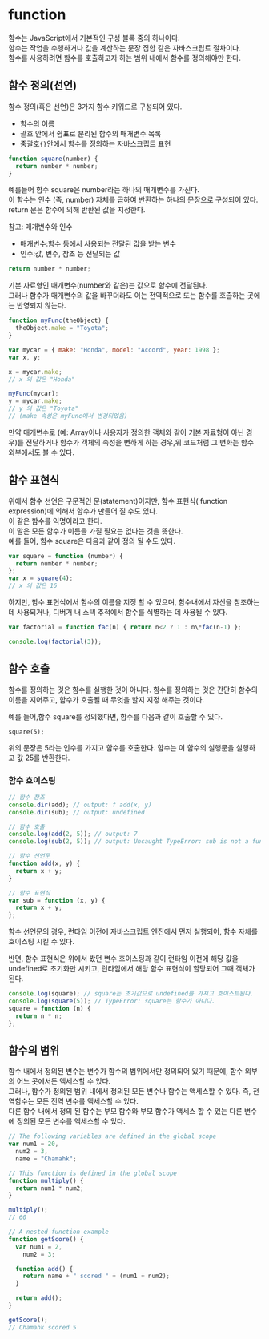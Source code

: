 # function

함수는 JavaScript에서 기본적인 구성 블록 중의 하나이다.  
함수는 작업을 수행하거나 값을 계산하는 문장 집합 같은 자바스크립트 절차이다.  
함수를 사용하려면 함수를 호출하고자 하는 범위 내에서 함수를 정의해야만 한다.

## 함수 정의(선언)

함수 정의(혹은 선언)은 3가지 함수 키워드로 구성되어 있다.

- 함수의 이름
- 괄호 안에서 쉼표로 분리된 함수의 매개변수 목록
- 중괄호`{}`안에서 함수를 정의하는 자바스크립트 표현

```js
function square(number) {
  return number * number;
}
```

예를들어 함수 square은 number라는 하나의 매개변수를 가진다.  
이 함수는 인수 (즉, number) 자체를 곱하여 반환하는 하나의 문장으로 구성되어 있다.  
return 문은 함수에 의해 반환된 값을 지정한다.

참고: 매개변수와 인수

- 매개변수:함수 등에서 사용되는 전달된 값을 받는 변수
- 인수:값, 변수, 참조 등 전달되는 값

```js
return number * number;
```

기본 자료형인 매개변수(number와 같은)는 값으로 함수에 전달된다.  
그러나 함수가 매개변수의 값을 바꾸더라도 이는 전역적으로 또는 함수를 호출하는 곳에는 반영되지 않는다.

```js
function myFunc(theObject) {
  theObject.make = "Toyota";
}

var mycar = { make: "Honda", model: "Accord", year: 1998 };
var x, y;

x = mycar.make;
// x 의 값은 "Honda"

myFunc(mycar);
y = mycar.make;
// y 의 값은 "Toyota"
// (make 속성은 myFunc에서 변경되었음)
```

만약 매개변수로 (예: Array이나 사용자가 정의한 객체와 같이 기본 자료형이 아닌 경우)를 전달하거나 함수가 객체의 속성을 변하게 하는 경우,위 코드처럼 그 변화는 함수 외부에서도 볼 수 있다.

## 함수 표현식

위에서 함수 선언은 구문적인 문(statement)이지만, 함수 표현식( function expression)에 의해서 함수가 만들어 질 수도 있다.  
이 같은 함수를 익명이라고 한다.  
이 말은 모든 함수가 이름을 가질 필요는 없다는 것을 뜻한다.  
예를 들어, 함수 square은 다음과 같이 정의 될 수도 있다.

```js
var square = function (number) {
  return number * number;
};
var x = square(4);
// x 의 값은 16
```

하지만, 함수 표현식에서 함수의 이름을 지정 할 수 있으며, 함수내에서 자신을 참조하는데 사용되거나, 디버거 내 스택 추적에서 함수를 식별하는 데 사용될 수 있다.

```js
var factorial = function fac(n) { return n<2 ? 1 : n\*fac(n-1) };

console.log(factorial(3));
```

## 함수 호출

함수를 정의하는 것은 함수를 실행한 것이 아니다.
함수를 정의하는 것은 간단히 함수의 이름을 지어주고, 함수가 호출될 때 무엇을 할지 지정 해주는 것이다.

예를 들어,함수 square를 정의했다면, 함수를 다음과 같이 호출할 수 있다.

```
square(5);

```

위의 문장은 5라는 인수를 가지고 함수를 호출한다.
함수는 이 함수의 실행문을 실행하고 값 25를 반환한다.

### 함수 호이스팅

```js
// 함수 참조
console.dir(add); // output: f add(x, y)
console.dir(sub); // output: undefined

// 함수 호출
console.log(add(2, 5)); // output: 7
console.log(sub(2, 5)); // output: Uncaught TypeError: sub is not a function

// 함수 선언문
function add(x, y) {
  return x + y;
}

// 함수 표현식
var sub = function (x, y) {
  return x + y;
};
```

함수 선언문의 경우, 런타임 이전에 자바스크립트 엔진에서 먼저 실행되어, 함수 자체를 호이스팅 시킬 수 있다.

반면, 함수 표현식은 위에서 봤던 변수 호이스팅과 같이 런타임 이전에 해당 값을 undefined로 초기화만 시키고, 런타임에서 해당 함수 표현식이 할당되어 그때 객체가 된다.

```js
console.log(square); // square는 초기값으로 undefined를 가지고 호이스트된다.
console.log(square(5)); // TypeError: square는 함수가 아니다.
square = function (n) {
  return n * n;
};
```

## 함수의 범위

함수 내에서 정의된 변수는 변수가 함수의 범위에서만 정의되어 있기 때문에, 함수 외부의 어느 곳에서든 액세스할 수 있다.  
그러나, 함수가 정의된 범위 내에서 정의된 모든 변수나 함수는 액세스할 수 있다. 즉, 전역함수는 모든 전역 변수를 액세스할 수 있다.  
다른 함수 내에서 정의 된 함수는 부모 함수와 부모 함수가 액세스 할 수 있는 다른 변수에 정의된 모든 변수를 액세스할 수 있다.

```js
// The following variables are defined in the global scope
var num1 = 20,
  num2 = 3,
  name = "Chamahk";

// This function is defined in the global scope
function multiply() {
  return num1 * num2;
}

multiply();
// 60

// A nested function example
function getScore() {
  var num1 = 2,
    num2 = 3;

  function add() {
    return name + " scored " + (num1 + num2);
  }

  return add();
}

getScore();
// Chamahk scored 5
```

